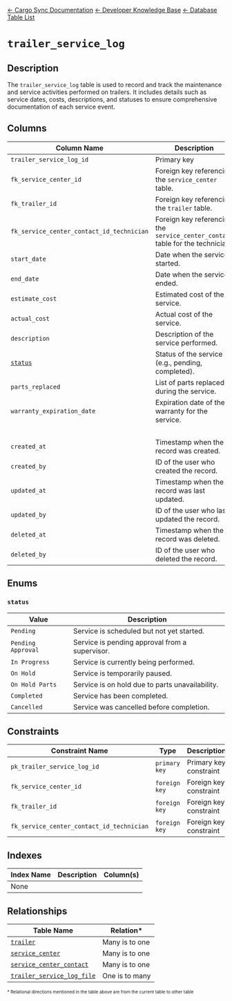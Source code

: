 [← Cargo Sync Documentation](../../../../readme.md) [← Developer Knowledge Base](../../readme.md) [← Database Table List](../database-design.md)

# `trailer_service_log`

## Description

The `trailer_service_log` table is used to record and track the maintenance and service activities performed on trailers. It includes details such as service dates, costs, descriptions, and statuses to ensure comprehensive documentation of each service event.

## Columns

|Column Name|Description|Data Type|Nullable|Default|
|-|-|-|-|-|
|`trailer_service_log_id`|Primary key|`integer`|❌||
|`fk_service_center_id`|Foreign key referencing the `service_center` table.|`integer`|❌||
|`fk_trailer_id`|Foreign key referencing the `trailer` table.|`integer`|❌||
|`fk_service_center_contact_id_technician`|Foreign key referencing the `service_center_contact` table for the technician.|`integer`|✓|`null`|
|`start_date`|Date when the service started.|`date`|❌||
|`end_date`|Date when the service ended.|`date`|❌||
|`estimate_cost`|Estimated cost of the service.|`decimal(10,2)`|✓|`null`|
|`actual_cost`|Actual cost of the service.|`decimal(10,2)`|✓|`null`|
|`description`|Description of the service performed.|`text`|✓|`null`|
|[`status`](#status)|Status of the service (e.g., pending, completed).|`varchar(50)`|❌|`Pending`|
|`parts_replaced`|List of parts replaced during the service.|`text`|✓|`null`|
|`warranty_expiration_date`|Expiration date of the warranty for the service.|`date`|✓|`null`|
|&nbsp;|
|`created_at`|Timestamp when the record was created.|`timestamp`|❌|`current_timestamp`|
|`created_by`|ID of the user who created the record.|`integer`|❌|-1|
|`updated_at`|Timestamp when the record was last updated.|`timestamp`|❌|`current_timestamp`|
|`updated_by`|ID of the user who last updated the record.|`integer`|❌|-1|
|`deleted_at`|Timestamp when the record was deleted.|`timestamp`|✓|`null`|
|`deleted_by`|ID of the user who deleted the record.|`integer`|✓|`null`|

## Enums

### `status`

|Value|Description|
|-|-|
|`Pending`|Service is scheduled but not yet started.|
|`Pending Approval`|Service is pending approval from a supervisor.|
|`In Progress`|Service is currently being performed.|
|`On Hold`|Service is temporarily paused.|
|`On Hold Parts`|Service is on hold due to parts unavailability.|
|`Completed`|Service has been completed.|
|`Cancelled`|Service was cancelled before completion.|

## Constraints

|Constraint Name|Type|Description|Column(s)|
|--|--|--|--|
|`pk_trailer_service_log_id`|`primary key`|Primary key constraint|`trailer_service_log_id`|
|`fk_service_center_id`|`foreign key`|Foreign key constraint|`fk_service_center_id`|
|`fk_trailer_id`|`foreign key`|Foreign key constraint|`fk_trailer_id`|
|`fk_service_center_contact_id_technician`|`foreign key`|Foreign key constraint|`fk_service_center_contact_id_technician`|

## Indexes

|Index Name|Description|Column(s)|
|-|-|-|
|None|

## Relationships

|Table Name|Relation*|
|-|-|
|[`trailer`](./trailer-table.md)|Many is to one|
|[`service_center`](./service-center-table.md)|Many is to one|
|[`service_center_contact`](./service-center-contact-table.md)|Many is to one|
|[`trailer_service_log_file`](./trailer-service-log-file-table.md)|One is to many|

<span style="font-size:10px">\* Relational directions mentioned in the table above are from the current table to other table</span>